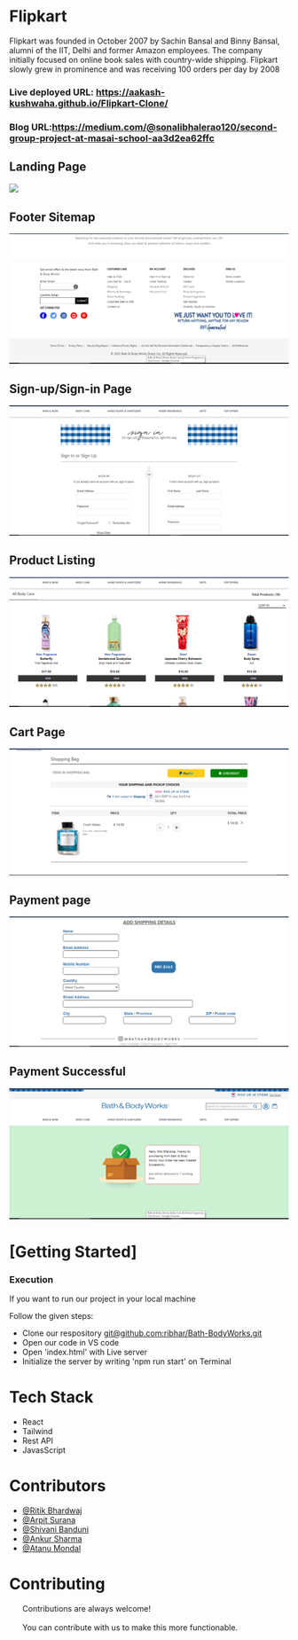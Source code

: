 <h1>Flipkart</h1>
Flipkart was founded in October 2007 by Sachin Bansal and Binny Bansal, alumni of the IIT, Delhi and former Amazon employees. The company initially focused on online book sales with country-wide shipping. Flipkart slowly grew in prominence and was receiving 100 orders per day by 2008

### Live deployed URL: https://aakash-kushwaha.github.io/Flipkart-Clone/

### Blog URL:https://medium.com/@sonalibhalerao120/second-group-project-at-masai-school-aa3d2ea62ffc


 <h2>Landing Page</h2>
    <img src="https://i.gadgets360cdn.com/large/flipkart_superr_sale_1535179029617.jpg" />
    <h2>Footer Sitemap</h2>
     <img src="https://github.com/ribhar/Bath-BodyWorks/blob/main/assests/footer.png" />
  <h2>Sign-up/Sign-in Page</h2>
    <img src="https://github.com/ribhar/Bath-BodyWorks/blob/main/assests/sign.png" />
       <h2>Product Listing</h2>
    <img src="https://github.com/ribhar/Bath-BodyWorks/blob/main/assests/list.png" />
        <h2>Cart Page</h2>
    <img src="https://github.com/ribhar/Bath-BodyWorks/blob/main/assests/cart.PNG" />
      <h2>Payment page</h2>
    <img src="https://github.com/ribhar/Bath-BodyWorks/blob/main/assests/pay.PNG" />
       <h2>Payment Successful</h2>
    <img src="https://github.com/ribhar/Bath-BodyWorks/blob/main/assests/success.PNG" />
    <h1>[Getting Started]</h1>
    <h3>Execution</h3>
    <p>If you want to run our project in your local machine</p>
    <p>Follow the given steps:</p>
    <ul>
        <li>Clone our respository <a href="git@github.com:ribhar/Bath-BodyWorks.git">git@github.com:ribhar/Bath-BodyWorks.git</a></li>
        <li>Open our code in VS code</li>
        <li>Open 'index.html' with Live server</li>
        <li>Initialize the server by writing 'npm run start' on Terminal</li>
    </ul>
        <h1>Tech Stack</h1>
    <ul>
        <li>React</li>
        <li>Tailwind</li>
        <li>Rest API</li>
        <li>JavasScript</li>
    </ul>
        <h1>Contributors</h1>
    <ul>
        <li><a href="https://github.com/ribhar">@Ritik Bhardwaj</a></li>
        <li><a href="https://github.com/suranaarpit">@Arpit Surana</a></li>
        <li> <a href="https://github.com/009shivani">@Shivani Banduni</a> </li>
        <li><a href="https://github.com/MeAnkur">@Ankur Sharma</a></li>
        <li><a href="https://github.com/atanugit5">@Atanu Mondal</a></li>
    </ul>
       <h1>Contributing</h1>
    <ul>
        Contributions are always welcome!<br><br>
        You can contribute with us to make this more functionable.
    </ul>
   
  

  
